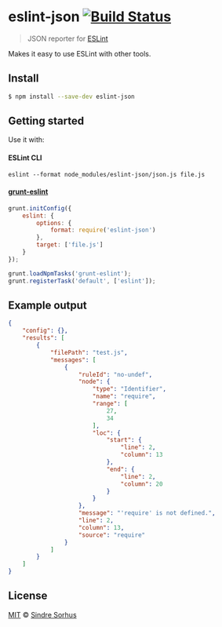 # eslint-json [![Build Status](https://travis-ci.org/sindresorhus/eslint-json.png?branch=master)](https://travis-ci.org/sindresorhus/eslint-json)

> JSON reporter for [ESLint](https://github.com/nzakas/eslint/)

Makes it easy to use ESLint with other tools.


## Install

```bash
$ npm install --save-dev eslint-json
```


## Getting started

Use it with:

#### ESLint CLI

```
eslint --format node_modules/eslint-json/json.js file.js
```

#### [grunt-eslint](https://github.com/sindresorhus/grunt-eslint/)

```js
grunt.initConfig({
	eslint: {
		options: {
			format: require('eslint-json')
		},
		target: ['file.js']
	}
});

grunt.loadNpmTasks('grunt-eslint');
grunt.registerTask('default', ['eslint']);
```


## Example output

```json
{
	"config": {},
	"results": [
		{
			"filePath": "test.js",
			"messages": [
				{
					"ruleId": "no-undef",
					"node": {
						"type": "Identifier",
						"name": "require",
						"range": [
							27,
							34
						],
						"loc": {
							"start": {
								"line": 2,
								"column": 13
							},
							"end": {
								"line": 2,
								"column": 20
							}
						}
					},
					"message": "'require' is not defined.",
					"line": 2,
					"column": 13,
					"source": "require"
				}
			]
		}
	]
}
```


## License

[MIT](http://opensource.org/licenses/MIT) © [Sindre Sorhus](http://sindresorhus.com)
